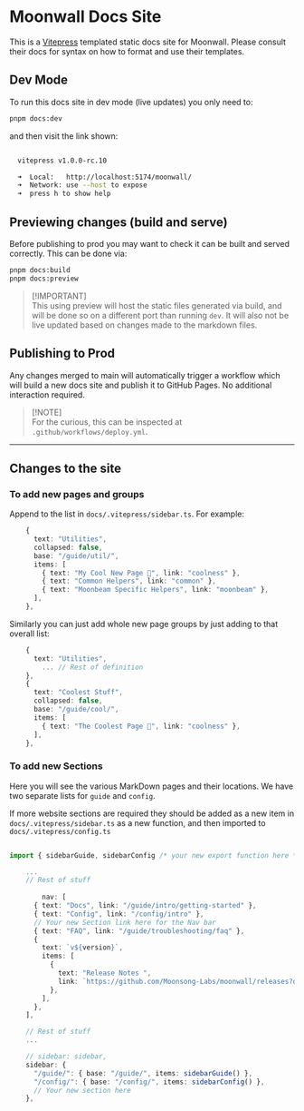 # Moonwall Docs Site

This is a [Vitepress](https://vitepress.dev/guide/what-is-vitepress) templated static docs site for Moonwall. 
Please consult their docs for syntax on how to format and use their templates.

## Dev Mode

To run this docs site in dev mode (live updates) you only need to:

```sh
pnpm docs:dev
```

and then visit the link shown:

```sh

  vitepress v1.0.0-rc.10

  ➜  Local:   http://localhost:5174/moonwall/
  ➜  Network: use --host to expose
  ➜  press h to show help
```

## Previewing changes (build and serve)

Before publishing to prod you may want to check it can be built and served correctly. This can be done via:

```sh
pnpm docs:build
pnpm docs:preview
```

> [!IMPORTANT]\
> This using preview will host the static files generated via build, and will be done so on a different port than running `dev`.
> It will also not be live updated based on changes made to the markdown files.

## Publishing to Prod

Any changes merged to main will automatically trigger a workflow which will build a new docs site and publish it to GitHub Pages. No additional interaction required.

> [!NOTE]\
> For the curious, this can be inspected at `.github/workflows/deploy.yml`.

---

## Changes to the site

### To add new pages and groups

Append to the list in `docs/.vitepress/sidebar.ts`. For example:

```typescript
    {
      text: "Utilities",
      collapsed: false,
      base: "/guide/util/",
      items: [
        { text: "My Cool New Page 💫", link: "coolness" },
        { text: "Common Helpers", link: "common" },
        { text: "Moonbeam Specific Helpers", link: "moonbeam" },
      ],
    },
```

Similarly you can just add whole new page groups by just adding to that overall list:

```typescript
    {
      text: "Utilities",
        ... // Rest of definition
    },
    {
      text: "Coolest Stuff",
      collapsed: false,
      base: "/guide/cool/",
      items: [
        { text: "The Coolest Page 🥶", link: "coolness" },
      ],
    },
```

### To add new Sections

Here you will see the various MarkDown pages and their locations. We have two separate lists for `guide` and `config`.

If more website sections are required they should be added as a new item in `docs/.vitepress/sidebar.ts` as a new function, and then imported to `docs/.vitepress/config.ts`

```typescript

import { sidebarGuide, sidebarConfig /* your new export function here */} from "./sidebar";

    ...
    // Rest of stuff
    
        nav: [
      { text: "Docs", link: "/guide/intro/getting-started" },
      { text: "Config", link: "/config/intro" },
      // Your new Section link here for the Nav bar
      { text: "FAQ", link: "/guide/troubleshooting/faq" },
      {
        text: `v${version}`,
        items: [
          {
            text: "Release Notes ",
            link: `https://github.com/Moonsong-Labs/moonwall/releases?q=${version}`,
          },
        ],
      },
    ],

    // Rest of stuff
    ...

    // sidebar: sidebar,
    sidebar: {
      "/guide/": { base: "/guide/", items: sidebarGuide() },
      "/config/": { base: "/config/", items: sidebarConfig() },
      // Your new section here
    },
```
